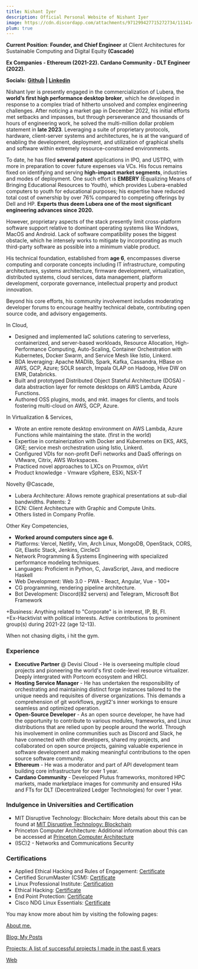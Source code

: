 ```yaml
---
title: Nishant Iyer
description: Official Personal Website of Nishant Iyer
image: https://cdn.discordapp.com/attachments/971299427715272734/1114144376311001168/Nishant_Iyer.png
plum: true
---
```


**Current Position**: **Founder, and Chief Engineer** at Client Architectures for Sustainable Computing and Digital Equity **(Cascade)**

**Ex Companies - Ethereum (2021-22). Cardano Community - DLT Engineer (2022).**

**Socials:** **[Github](https://github.com/NishantIyer) | [Linkedin](https://www.linkedin.com/in/n1sh/)**

Nishant Iyer is presently engaged in the commercialization of Lubera, the **world’s first high performance desktop broker**, which he developed in response to a complex triad of hitherto unsolved and complex engineering challenges. After noticing a market gap in December 2022, his initial efforts met setbacks and impasses, but through perseverance and thousands of hours of engineering work, he solved the multi-million dollar problem statement in **late 2023**. Leveraging a suite of proprietary protocols, hardware, client-server systems and architectures, he is at the vanguard of enabling the development, deployment, and utilization of graphical shells and software within extremely resource-constrained environments.

To date, he has filed **several patent** applications in IPO, and USTPO, with more in preparation to cover future expenses via VCs. His focus remains fixed on identifying and serving **high-impact market segments**, industries and modes of deployment. One such effort is **EMBERY** (Equalizing Means of Bringing Educational Resources to Youth), which provides Lubera-enabled computers to youth for educational purposes; his expertise have reduced total cost of ownership by over 76% compared to competing offerings by Dell and HP. **Experts thus deem Lubera one of the most significant engineering advances since 2020.**

However, proprietary aspects of the stack presently limit cross-platform software support relative to dominant operating systems like Windows, MacOS and Android. Lack of software compatibility poses the biggest obstacle, which he intensely works to mitigate by incorporating as much third-party software as possible into a minimum viable product.

His technical foundation, established from **age 6**, encompasses diverse computing and corporate concepts including IT infrastructure, computing architectures, systems architecture, firmware development, virtualization, distributed systems, cloud services, data management, platform development, corporate governance, intellectual property and product innovation.

Beyond his core efforts, his community involvement includes moderating developer forums to encourage healthy technical debate, contributing open source code, and advisory engagements.

In Cloud,

- Designed and implemented IaC solutions catering to serverless, containerized, and server-based workloads, Resource Allocation, High-Performance Computing, Auto-Scaling, Container Orchestration with Kubernetes, Docker Swarm, and Service Mesh like Istio, Linkerd.
- BDA leveraging: Apache MADlib, Spark, Kafka, Cassandra, HBase on AWS, GCP, Azure; SOLR search, Impala OLAP on Hadoop, Hive DW on EMR, Databricks.
- Built and prototyped Distributed Object Stateful Architecture (DOSA) - data abstraction layer for remote desktops on AWS Lambda, Azure Functions.
- Authored OSS plugins, mods, and mkt. images for clients, and tools fostering multi-cloud on AWS, GCP, Azure.

In Virtualization & Services,

- Wrote an entire remote desktop environment on AWS Lambda, Azure Functions while maintaining the state. (first in the world)
- Expertise in containerization with Docker and Kubernetes on EKS, AKS, GKE; service mesh orchestration using Istio, Linkerd.
- Configured VDIs for non-profit DeFi networks and DaaS offerings on VMware, Citrix, AWS Workspaces.
- Practiced novel approaches to LXCs on Proxmox, oVirt
- Product knowledge - Vmware vSphere, ESXi, NSX-T

Novelty @Cascade,

- Lubera Architecture: Allows remote graphical presentations at sub-dial bandwidths. Patents: 2
- ECN: Client Architecture with Graphic and Compute Units.
- Others listed in Company Profile.

Other Key Competencies,

- **Worked around computers since age 6.**
- Platforms: Vercel, Netlify, Vim, Arch Linux, MongoDB, OpenStack, CORS, Git, Elastic Stack, Jenkins, CircleCI
- Network Programming & Systems Engineering with specialized performance modeling techniques.
- Languages: Proficient in Python, C, JavaScript, Java, and mediocre Haskell
- Web Development: Web 3.0 - PWA - React, Angular, Vue - 100+
- CG programming, rendering pipeline architecture.
- Bot Development: Discord(82 servers) and Telegram, Microsoft Bot Framework

  
+Business: Anything related to "Corporate" is in interest, IP, BI, FI.  
+Ex-Hacktivist with political interests. Active contributions to prominent group(s) during 2021-22 (age 12-13).  
  
When not chasing digits, i hit the gym.
### Experience 

- **Executive Partner** @ Devisi Cloud - He is overseeing multiple cloud projects and pioneering the world's first code-level resource virtualizer. Deeply intergrated with Portcom ecosystem and HRCI.
- **Hosting Service Manager** - He has undertaken the responsibility of orchestrating and maintaining distinct forge instances tailored to the unique needs and requisites of diverse organizations. This demands a comprehension of git workflows, pygit2's inner workings to ensure seamless and optimized operation.
- **Open-Source Developer** - As an open source developer, he have had the opportunity to contribute to various modules, frameworks, and Linux distributions that are relied upon by people around the world. Through his involvement in online communities such as Discord and Slack, he have connected with other developers, shared my projects, and collaborated on open source projects, gaining valuable experience in software development and making meaningful contributions to the open source software community.
- **Ethereum** - He was a moderator and part of API development team building core infrastructure for over 1 year.
- **Cardano Community** - Developed Plutus frameworks, monitored HPC markets, made marketplace images for community and ensured HAs and FTs for DLT (Decentralized Ledger Technologies) for over 1 year.

### Indulgence in Universities and Certification

- MIT Disruptive Technology: Blockchain: More details about this can be found at [MIT Disruptive Technology: Blockchain](https://www.mit.edu)
- Princeton Computer Architecture: Additional information about this can be accessed at [Princeton Computer Architecture](https://www.princeton.edu)
- (ISC)2 - Networks and Communications Security

### Certifications

- Applied Ethical Hacking and Rules of Engagement: [Certificate](https://media.licdn.com/dms/image/C562DAQH0OYppOEfgrA/profile-treasury-image-shrink_800_800/0/1676173344683?e=1686844800&v=beta&t=pQrdkXJbVbAMMnDJdPK71pWo08-bg7lgurWuKMxZnf0)
- Certified ScrumMaster (CSM): [Certificate](https://www.credential.net/3d137be0-ec6a-42b9-82ef-667d9c72212a#gs.qkn3lv)
- Linux Professional Institute: [Certification](https://www.lpi.org/our-certifications/lpic-3-305-overview)
- Ethical Hacking: [Certificate](https://media.discordapp.net/attachments/932975399552577576/933004999196278814/The_Complete_Cyber_Security_Course_Hackers_Exposed.png?width=574&height=406)
- End Point Protection: [Certificate](https://media.discordapp.net/attachments/932975399552577576/933005243556433960/End_Point_Protection.png?width=574&height=406)
- Cisco NDG Linux Essentials: [Certificate](https://id.cisco.com/signin/refresh-auth-state/00pKZ9NRC7-T8QIpP-cUNFQiwv2s6yTr41XFBioDFD)

You may know more about him by visiting the following pages:

<a href="https://nishantiyer.netlify.app/about" target="_blank">About me.</a>

<a href="https://nishantiyer.netlify.app/posts" target="_blank">Blog: My Posts</a>

<a href="https://nishantiyer.netlify.app/projects" target="_blank">Projects: A list of successful projects I made in the past 6 years</a>

<a href="https://nishantiyer.netlify.app/projects#web-apps" target="_blank">Web</a>
